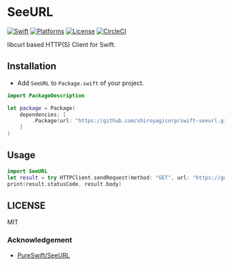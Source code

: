 # SeeURL

[![Swift](https://img.shields.io/badge/swift-4.0-orange.svg?style=flat)](https://developer.apple.com/swift/)
[![Platforms](https://img.shields.io/badge/platform-macOS%20%7C%20Linux-lightgrey.svg)](https://developer.apple.com/swift/)
[![License](https://img.shields.io/badge/license-MIT-71787A.svg)](https://tldrlegal.com/license/mit-license)
[![CircleCI](https://circleci.com/gh/shiroyagicorp/swift-seeurl.svg?style=svg)](https://circleci.com/gh/shiroyagicorp/swift-seeurl)

libcurl based HTTP(S) Client for Swift.

## Installation

* Add `SeeURL` to `Package.swift` of your project.

```swift
import PackageDescription

let package = Package(
    dependencies: [
        .Package(url: "https://github.com/shiroyagicorp/swift-seeurl.git", from: "1.9.0")
    ]
)
```

## Usage

```swift
import SeeURL
let result = try HTTPClient.sendRequest(method: "GET", url: "https://google.com")
print(result.statusCode, result.body)
```

## LICENSE

MIT

### Acknowledgement

* [PureSwift/SeeURL](https://github.com/PureSwift/SeeURL)